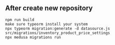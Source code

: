 ## After create new repository

```
npm run build
make sure typeorm install your system
npx typeorm migration:generate -d datasource.js src/migrations/inventory_product_price_settings
npx medusa migrations run
```
